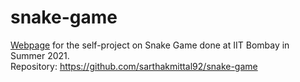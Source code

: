 # snake-game

[Webpage](https://sarthakmittal92.github.io/projects/sum21/snake-game) for the self-project on Snake Game done at IIT Bombay in Summer 2021.  
Repository: https://github.com/sarthakmittal92/snake-game